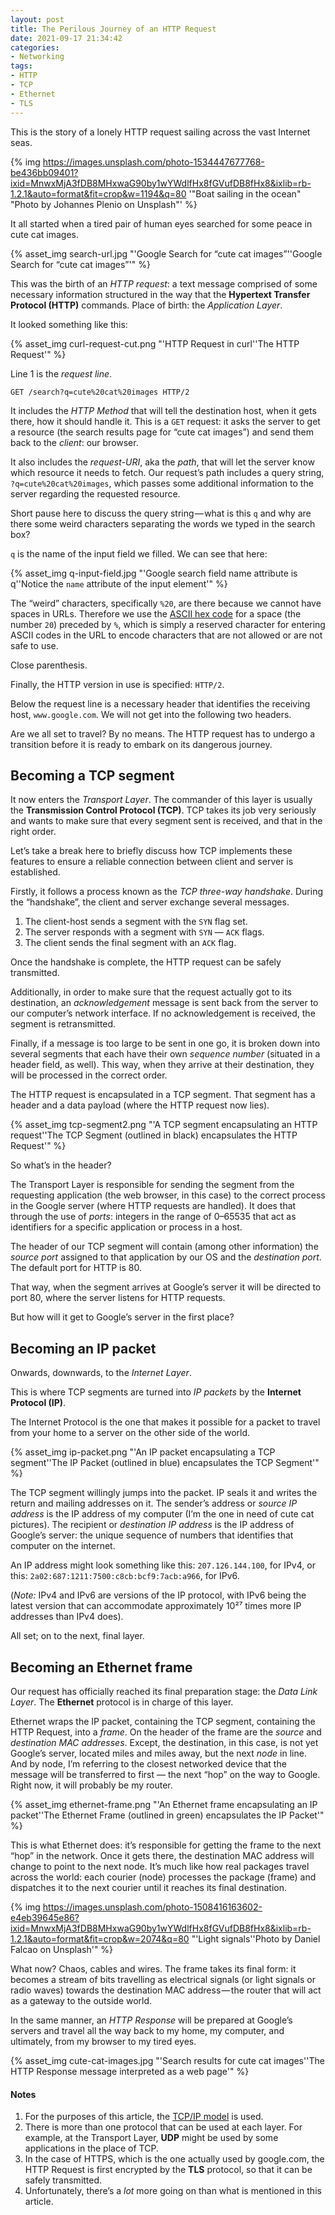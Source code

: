 ```yaml
---
layout: post
title: The Perilous Journey of an HTTP Request
date: 2021-09-17 21:34:42
categories:
- Networking
tags: 
- HTTP
- TCP
- Ethernet
- TLS
---
```


This is the story of a lonely HTTP request sailing across the vast Internet seas.

{% img https://images.unsplash.com/photo-1534447677768-be436bb09401?ixid=MnwxMjA3fDB8MHxwaG90by1wYWdlfHx8fGVufDB8fHx8&ixlib=rb-1.2.1&auto=format&fit=crop&w=1194&q=80 '"Boat sailing in the ocean" "Photo by Johannes Plenio on Unsplash"' %}


It all started when a tired pair of human eyes searched for some peace in cute cat images.
<!-- more -->

{% asset_img search-url.jpg "'Google Search for “cute cat images”''Google Search for “cute cat images”'" %}

This was the birth of an *HTTP request*: a text message comprised of some necessary information structured in the way that the **Hypertext Transfer Protocol (HTTP)** commands. Place of birth: the *Application Layer*.

It looked something like this:

{% asset_img curl-request-cut.png "'HTTP Request in curl''The HTTP Request'" %}

Line 1 is the *request line*.

```
GET /search?q=cute%20cat%20images HTTP/2
```

It includes the *HTTP Method* that will tell the destination host, when it gets there, how it should handle it. This is a `GET` request: it asks the server to get a resource (the search results page for “cute cat images”) and send them back to the *client*: our browser.

It also includes the *request-URI*, aka the *path*, that will let the server know which resource it needs to fetch. Our request’s path includes a query string, `?q=cute%20cat%20images`, which passes some additional information to the server regarding the requested resource.

Short pause here to discuss the query string — what is this `q` and why are there some weird characters separating the words we typed in the search box?

`q` is the name of the input field we filled. We can see that here:

{% asset_img q-input-field.jpg "'Google search field name attribute is q''Notice the `name` attribute of the input element'" %}

The “weird” characters, specifically `%20`, are there because we cannot have spaces in URLs. Therefore we use the [ASCII hex code](https://www.rapidtables.com/code/text/ascii-table.html) for a space (the number `20`) preceded by `%`, which is simply a reserved character for entering ASCII codes in the URL to encode characters that are not allowed or are not safe to use.

Close parenthesis.

Finally, the HTTP version in use is specified: `HTTP/2`.

Below the request line is a necessary header that identifies the receiving host, `www.google.com`. We will not get into the following two headers.

Are we all set to travel? By no means. The HTTP request has to undergo a transition before it is ready to embark on its dangerous journey.

## Becoming a TCP segment

It now enters the *Transport Layer*. The commander of this layer is usually the **Transmission Control Protocol (TCP)**. TCP takes its job very seriously and wants to make sure that every segment sent is received, and that in the right order.

Let’s take a break here to briefly discuss how TCP implements these features to ensure a reliable connection between client and server is established.

Firstly, it follows a process known as the *TCP three-way handshake*. During the “handshake”, the client and server exchange several messages.
1. The client-host sends a segment with the `SYN` flag set.
2. The server responds with a segment with `SYN` — `ACK` flags.
3. The client sends the final segment with an `ACK` flag.

Once the handshake is complete, the HTTP request can be safely transmitted.

Additionally, in order to make sure that the request actually got to its destination, an *acknowledgement* message is sent back from the server to our computer’s network interface. If no acknowledgement is received, the segment is retransmitted.

Finally, if a message is too large to be sent in one go, it is broken down into several segments that each have their own *sequence number* (situated in a header field, as well). This way, when they arrive at their destination, they will be processed in the correct order.

The HTTP request is encapsulated in a TCP segment. That segment has a header and a data payload (where the HTTP request now lies).

{% asset_img tcp-segment2.png "'A TCP segment encapsulating an HTTP request''The TCP Segment (outlined in black) encapsulates the HTTP Request'" %}

So what’s in the header?

The Transport Layer is responsible for sending the segment from the requesting application (the web browser, in this case) to the correct process in the Google server (where HTTP requests are handled). It does that through the use of *ports*: integers in the range of 0–65535 that act as identifiers for a specific application or process in a host.

The header of our TCP segment will contain (among other information) the *source port* assigned to that application by our OS and the *destination port*. The default port for HTTP is 80.

That way, when the segment arrives at Google’s server it will be directed to port 80, where the server listens for HTTP requests.

But how will it get to Google’s server in the first place?

## Becoming an IP packet

Onwards, downwards, to the *Internet Layer*.

This is where TCP segments are turned into *IP packets* by the **Internet Protocol (IP)**.

The Internet Protocol is the one that makes it possible for a packet to travel from your home to a server on the other side of the world.

{% asset_img ip-packet.png "'An IP packet encapsulating a TCP segment''The IP Packet (outlined in blue) encapsulates the TCP Segment'" %}

The TCP segment willingly jumps into the packet. IP seals it and writes the return and mailing addresses on it. The sender’s address or *source IP address* is the IP address of my computer (I’m the one in need of cute cat pictures). The recipient or *destination IP address* is the IP address of Google’s server: the unique sequence of numbers that identifies that computer on the internet.

An IP address might look something like this: `207.126.144.100`, for IPv4, or this: `2a02:687:1211:7500:c8cb:bcf9:7acb:a966`, for IPv6.

(*Note:* IPv4 and IPv6 are versions of the IP protocol, with IPv6 being the latest version that can accommodate approximately 10²⁷ times more IP addresses than IPv4 does).

All set; on to the next, final layer.

## Becoming an Ethernet frame

Our request has officially reached its final preparation stage: the *Data Link Layer*. The **Ethernet** protocol is in charge of this layer.

Ethernet wraps the IP packet, containing the TCP segment, containing the HTTP Request, into a *frame*. On the header of the frame are the *source* and *destination MAC addresses*. Except, the destination, in this case, is not yet Google’s server, located miles and miles away, but the next *node* in line. And by node, I’m referring to the closest networked device that the message will be transferred to first — the next “hop” on the way to Google. Right now, it will probably be my router.

{% asset_img ethernet-frame.png "'An Ethernet frame encapsulating an IP packet''The Ethernet Frame (outlined in green) encapsulates the IP Packet'" %}

This is what Ethernet does: it’s responsible for getting the frame to the next “hop” in the network. Once it gets there, the destination MAC address will change to point to the next node. It’s much like how real packages travel across the world: each courier (node) processes the package (frame) and dispatches it to the next courier until it reaches its final destination.

{% img https://images.unsplash.com/photo-1508416163602-e4eb39645e86?ixid=MnwxMjA3fDB8MHxwaG90by1wYWdlfHx8fGVufDB8fHx8&ixlib=rb-1.2.1&auto=format&fit=crop&w=2074&q=80 "'Light signals''Photo by Daniel Falcao on Unsplash'" %}

What now? Chaos, cables and wires. The frame takes its final form: it becomes a stream of bits travelling as electrical signals (or light signals or radio waves) towards the destination MAC address — the router that will act as a gateway to the outside world.

In the same manner, an *HTTP Response* will be prepared at Google’s servers and travel all the way back to my home, my computer, and ultimately, from my browser to my tired eyes.

{% asset_img cute-cat-images.jpg "'Search results for cute cat images''The HTTP Response message interpreted as a web page'" %}

#### Notes

1. For the purposes of this article, the [TCP/IP model](https://en.wikipedia.org/wiki/Internet_protocol_suite) is used.
2. There is more than one protocol that can be used at each layer. For example, at the Transport Layer, **UDP** might be used by some applications in the place of TCP.
3. In the case of HTTPS, which is the one actually used by google.com, the HTTP Request is first encrypted by the **TLS** protocol, so that it can be safely transmitted.
4. Unfortunately, there’s a *lot* more going on than what is mentioned in this article.